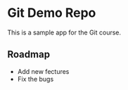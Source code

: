 # Git Demo Repo
This is a sample app for the Git course.

## Roadmap
* Add new fectures 
* Fix the bugs